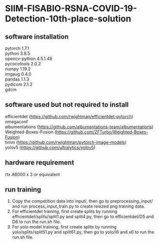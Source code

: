 # SIIM-FISABIO-RSNA-COVID-19-Detection-10th-place-solution

## software installation
pytorch                   1.7.1<br/>
python                    3.8.5<br/>
opencv-python             4.5.1.48<br/>
pycocotools               2.0.2<br/>
numpy                     1.19.2<br/>
imgaug                    0.4.0<br/>
pandas                    1.1.3<br/>
pydicom                   2.1.2<br/>
gdcm<br/>

## software used but not required to install
efficientdet (https://github.com/rwightman/efficientdet-pytorch)<br/>
omegaconf<br/>
albumentations (https://github.com/albumentations-team/albumentations)<br/>
Weighted-Boxes-Fusion (https://github.com/ZFTurbo/Weighted-Boxes-Fusion)<br/>
timm (https://github.com/rwightman/pytorch-image-models)<br/>
yolov5 (https://github.com/ultralytics/yolov5)<br/>

## hardware requirement
rtx A6000  x 3 or equivalent

## run training
1. Copy the competition data into input/, then go to preprocessing_input/ and run process_input_train.py to create resized png training data.
2. For efficientdet training, first create splits by running efficientdet/splits/split1.py and split4.py, then go to efficientdet/D5 and D6 to run the run.sh file.
3. For yolo model training, first create splits by running yolo/splits/split51.py and split61.py, then go to yolo/l6 and x6 to run the run.sh file.
